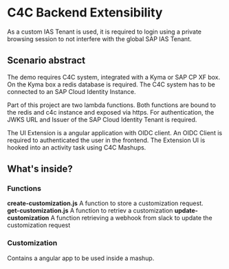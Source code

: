 # C4C Backend Extensibility

As a custom IAS Tenant is used, it is required to login using a private browsing session to not interfere with the global SAP IAS Tenant.

## Scenario abstract

The demo requires C4C system, integrated with a Kyma or SAP CP XF box. On the Kyma box a redis database is required. The C4C system has to be connected to an SAP Cloud Identity Instance.

Part of this project are two lambda functions. Both functions are bound to the redis and c4c instance and exposed via https. For authentication, the JWKS URL and Issuer of the SAP Cloud Identity Tenant is required.

The UI Extension is a angular application with OIDC client. An OIDC Client is required to authenticated the user in the frontend. The Extension UI is hooked into an activity task using C4C Mashups.

## What's inside?

### Functions

**create-customization.js** A function to store a customization request.  
**get-customization.js** A function to retriev a customization
**update-customization** A function retrieving a webhook from slack to update the customization request

### Customization

Contains a angular app to be used inside a mashup.
